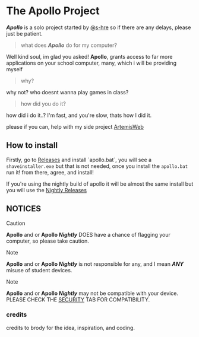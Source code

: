 # The Apollo Project
**_Apollo_** is a solo project started by [@s-hre](https://github.com/s-hre)
so if there are any delays, please just be patient.
> what does **_Apollo_** do for my computer?

Well kind soul, im glad you asked!
**Apollo**, grants access to far more applications on your school computer,
many, which i will be providing myself
> why?

why not? who doesnt wanna play games in class?
> how did you do it?

how did i do it..? I'm fast, and you're slow, thats how I did it.

please if you can, help with my side project [ArtemisWeb](https://github.com/s-hre/ArtemisWeb)

## How to install
Firstly, go to [Releases]([https://github.com/s-hre/Apollo-Project/releases/tag/v0.1](https://github.com/s-hre/Apollo/releases)) and install `apollo.bat`, you will see a `shaveinstaller.exe` but that is not needed,
once you install the `apollo.bat` run it! from there, agree, and install!

If you're using the nightly build of apollo it will be almost the same install but you will use the [Nightly Releases](https://github.com/s-hre/Apollo/releases/tag/v0.2.3)

## NOTICES
> [!CAUTION]
> **Apollo** and or **Apollo _Nightly_** DOES have a chance of flagging your computer, so please take caution.

> [!NOTE]
> **Apollo** and or **Apollo _Nightly_** is not responsible for any, and I mean **_ANY_** misuse of student devices.

> [!NOTE]
> **Apollo** and or **Apollo _Nightly_** may not be compatible with your device. PLEASE CHECK THE [SECURITY](https://github.com/s-hre/Apollo?tab=security-ov-file#) TAB FOR COMPATIBILITY.

### credits
credits to brody for the idea, inspiration, and coding.


